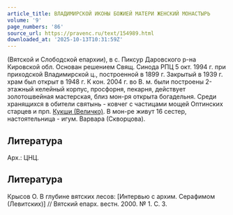 ```yaml
---
article_title: ВЛАДИМИРСКОЙ ИКОНЫ БОЖИЕЙ МАТЕРИ ЖЕНСКИЙ МОНАСТЫРЬ
volume: '9'
page_numbers: '86'
source_url: https://pravenc.ru/text/154989.html
downloaded_at: '2025-10-13T10:31:59Z'
---
```


(Вятской и Слободской епархии), в с. Пиксур Даровского р-на Кировской обл. Основан решением Свящ. Синода РПЦ 5 окт. 1994 г. при приходской Владимирской ц., построенной в 1899 г. Закрытый в 1939 г. храм был открыт в 1948 г. К кон. 2004 г. во В. м. были построены 2-этажный келейный корпус, просфорня, пекарня, действует золотошвейная мастерская, близ мон-ря открыта богадельня. Среди хранящихся в обители святынь - ковчег с частицами мощей Оптинских старцев и прп. [Кукши (Величко)](<https://pravenc.ru/text/Кукши (Величко).html>). В мон-ре живут 16 сестер, настоятельница - игум. Варвара (Скворцова).

## Литература

Арх.: ЦНЦ.

## Литература

Крысов О. В глубине вятских лесов: [Интервью с архим. Серафимом (Левитских)] // Вятский епарх. вестн. 2000. № 1. С. 3.
